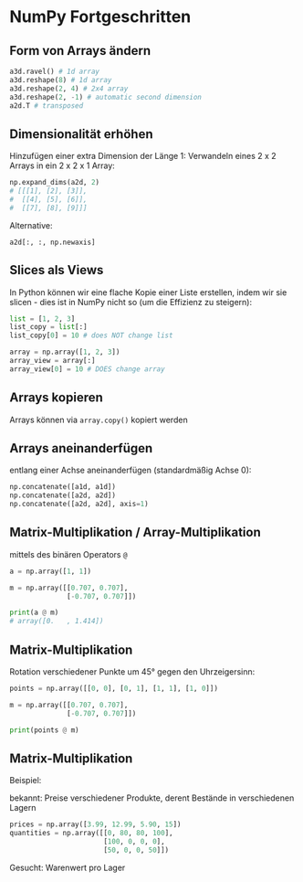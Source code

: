 # NumPy Fortgeschritten

## Form von Arrays ändern

```py
a3d.ravel() # 1d array
a3d.reshape(8) # 1d array
a3d.reshape(2, 4) # 2x4 array
a3d.reshape(2, -1) # automatic second dimension
a2d.T # transposed
```

## Dimensionalität erhöhen

Hinzufügen einer extra Dimension der Länge 1: Verwandeln eines 2 x 2 Arrays in ein 2 x 2 x 1 Array:

```py
np.expand_dims(a2d, 2)
# [[[1], [2], [3]],
#  [[4], [5], [6]],
#  [[7], [8], [9]]]
```

Alternative:

```
a2d[:, :, np.newaxis]
```

## Slices als Views

In Python können wir eine flache Kopie einer Liste erstellen, indem wir sie slicen - dies ist in NumPy nicht so (um die Effizienz zu steigern):

```py
list = [1, 2, 3]
list_copy = list[:]
list_copy[0] = 10 # does NOT change list

array = np.array([1, 2, 3])
array_view = array[:]
array_view[0] = 10 # DOES change array
```

## Arrays kopieren

Arrays können via `array.copy()` kopiert werden

## Arrays aneinanderfügen

entlang einer Achse aneinanderfügen (standardmäßig Achse 0):

```py
np.concatenate([a1d, a1d])
np.concatenate([a2d, a2d])
np.concatenate([a2d, a2d], axis=1)
```

## Matrix-Multiplikation / Array-Multiplikation

mittels des binären Operators `@`

```py
a = np.array([1, 1])

m = np.array([[0.707, 0.707],
              [-0.707, 0.707]])

print(a @ m)
# array([0.   , 1.414])
```

## Matrix-Multiplikation

Rotation verschiedener Punkte um 45° gegen den Uhrzeigersinn:

```py
points = np.array([[0, 0], [0, 1], [1, 1], [1, 0]])

m = np.array([[0.707, 0.707],
              [-0.707, 0.707]])

print(points @ m)
```

## Matrix-Multiplikation

Beispiel:

bekannt: Preise verschiedener Produkte, derent Bestände in verschiedenen Lagern

```py
prices = np.array([3.99, 12.99, 5.90, 15])
quantities = np.array([[0, 80, 80, 100],
                       [100, 0, 0, 0],
                       [50, 0, 0, 50]])
```

Gesucht: Warenwert pro Lager
